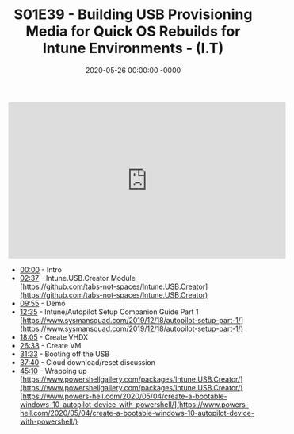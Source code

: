 ﻿---
layout: post
title: "S01E39 - Building USB Provisioning Media for Quick OS Rebuilds for Intune Environments - (I.T)"
date: 2020-05-26 00:00:00 -0000
categories:
---

<iframe loading="lazy" width="560" height="315" src="https://www.youtube.com/embed/7bO0fPGcLSY" title="YouTube video player" frameborder="0" allow="accelerometer; autoplay; clipboard-write; encrypted-media; gyroscope; picture-in-picture" allowfullscreen></iframe>

- [00:00](https://www.youtube.com/watch?v=7bO0fPGcLSY&t=0s) - Intro  
- [02:37](https://www.youtube.com/watch?v=7bO0fPGcLSY&t=157s) - Intune.USB.Creator Module  
[https://github.com/tabs-not-spaces/Intune.USB.Creator](https://github.com/tabs-not-spaces/Intune.USB.Creator)  
- [09:55](https://www.youtube.com/watch?v=7bO0fPGcLSY&t=595s) - Demo  
- [12:35](https://www.youtube.com/watch?v=7bO0fPGcLSY&t=755s) - Intune/Autopilot Setup Companion Guide Part 1  
[https://www.sysmansquad.com/2019/12/18/autopilot-setup-part-1/](https://www.sysmansquad.com/2019/12/18/autopilot-setup-part-1/)  
- [18:05](https://www.youtube.com/watch?v=7bO0fPGcLSY&t=1085s) - Create VHDX  
- [26:38](https://www.youtube.com/watch?v=7bO0fPGcLSY&t=1598s) - Create VM  
- [31:33](https://www.youtube.com/watch?v=7bO0fPGcLSY&t=1893s) - Booting off the USB  
- [37:40](https://www.youtube.com/watch?v=7bO0fPGcLSY&t=2260s) - Cloud download/reset discussion  
- [45:10](https://www.youtube.com/watch?v=7bO0fPGcLSY&t=2710s) - Wrapping up  
[https://www.powershellgallery.com/packages/Intune.USB.Creator/](https://www.powershellgallery.com/packages/Intune.USB.Creator/)  
[https://www.powers-hell.com/2020/05/04/create-a-bootable-windows-10-autopilot-device-with-powershell/](https://www.powers-hell.com/2020/05/04/create-a-bootable-windows-10-autopilot-device-with-powershell/)  

